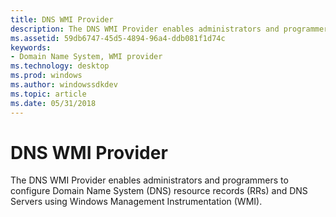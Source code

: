```yaml
---
title: DNS WMI Provider
description: The DNS WMI Provider enables administrators and programmers to configure Domain Name System (DNS) resource records (RRs) and DNS Servers using Windows Management Instrumentation (WMI).
ms.assetid: 59db6747-45d5-4894-96a4-ddb081f1d74c
keywords:
- Domain Name System, WMI provider
ms.technology: desktop
ms.prod: windows
ms.author: windowssdkdev
ms.topic: article
ms.date: 05/31/2018
---
```


# DNS WMI Provider

The DNS WMI Provider enables administrators and programmers to configure Domain Name System (DNS) resource records (RRs) and DNS Servers using Windows Management Instrumentation (WMI).

 

 




